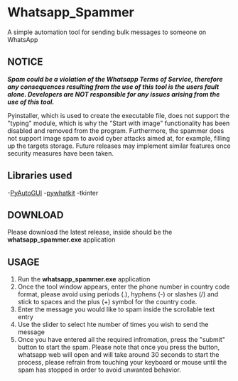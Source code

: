 # Whatsapp_Spammer
A simple automation tool for sending bulk messages to someone on WhatsApp 

## NOTICE
***Spam could be a violation of the Whatsapp Terms of Service, therefore any consequences resulting from the use of this tool is the users fault alone. Developers are NOT responsible for any issues arising from the use of this tool.***

Pyinstaller, which is used to create the executable file, does not support the "typing" module, which is why the "Start with image" functionality has been disabled and removed from the program. Furthermore, the spammer does not support image spam to avoid cyber attacks aimed at, for example, filling up the targets storage. Future releases may implement similar features once security measures have been taken. 

## Libraries used
-<a href="https://pypi.org/project/PyAutoGUI/">PyAutoGUI</a>
-<a href="https://pypi.org/project/pywhatkit/">pywhatkit</a>
-tkinter

## DOWNLOAD
Please download the latest release, inside should be the <b>whatsapp_spammer.exe</b> application

## USAGE

1. Run the <b>whatsapp_spammer.exe</b> application
2. Once the tool window appears, enter the phone number in country code format, please avoid using periods (.), hyphens (-) or slashes (/\) and stick to spaces and the plus (+) symbol for the country code.
3. Enter the message you would like to spam inside the scrollable text entry
4. Use the slider to select hte number of times you wish to send the message
5. Once you have entered all the required infromation, press the "submit" button to start the spam. Please note that once you press the button, whatsapp web will open and will take around 30 seconds to start the process, please refrain from touching your keyboard or mouse until the spam has stopped in order to avoid unwanted behavior.





